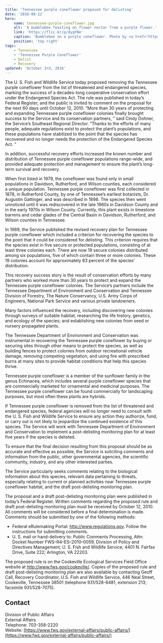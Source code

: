 ```yaml
---
title: 'Tennessee purple coneflower proposed for delisting'
date: '2010-08-12'
hero:
    name: tennessee-purple-coneflower.jpg
    alt: 'A bumblebee feasting on flower nectar from a purple flower.'
    link: 'https://flic.kr/p/dyqYNe'
    caption: 'Bumblebee on a purple coneflower. Photo by <a href="https://www.flickr.com/photos/brent_nashville/">Brent Moore</a>, <a href="https://creativecommons.org/licenses/by-nc/2.0/legalcode">CC BY-NC 2.0</a>'
    position: 'top right'
tags:
    - Tennessee
    - 'Tennessee Purple Coneflower'
    - Delist
    - Recovery
updated: 'October 3rd, 2016'
---
```


The U. S. Fish and Wildlife Service today proposed removing the Tennessee purple coneflower from the list of threatened and endangered species, marking the success of a decades-long cooperative conservation effort under the Endangered Species Act. The rule was published in today’s Federal Register, and the public is invited to comment on the proposal for the next 60 days until October 12, 2010\. “More than 30 years of protecting and expanding Tennessee purple coneflower colonies finally brought success to the Service and its conservation partners, ” said Cindy Dohner, the Service’s Southeast Regional Director. “Thanks to the efforts of many people, adequate regulations exist to protect the plant’s populations, and these populations have stabilized to the point that the species has recovered and no longer needs the protection of the Endangered Species Act. ”  

In addition, successful recovery efforts increased the known number and distribution of Tennessee purple coneflower populations range-wide, and provided adequate protection and management to ensure the plant’s long-term survival and recovery.  

When first listed in 1979, the coneflower was found only in small populations in Davidson, Rutherford, and Wilson counties, each considered a unique population. Tennessee purple coneflower was first collected in 1878, in Rutherford County, by one of Tennessee’s earliest botanists, Dr. Augustin Gattinger, and was described in 1898\. The species then went unnoticed until it was rediscovered in the late 1960s in Davidson County and in the early 1970s in Wilson County. Currently, this plant exists in limestone barrens and cedar glades of the Central Basin in Davidson, Rutherford, and Wilson counties in Tennessee.  

In 1989, the Service published the revised recovery plan for Tennessee purple coneflower which included a criterion for recovering the species to the point that it could be considered for delisting. This criterion requires that the species exist in five secure or protected populations, consisting of at least three colonies each. There are now 19 secure colonies distributed among six populations, five of which contain three or more colonies. These 19 colonies account for approximately 83 percent of the species’ distribution.  

This recovery success story is the result of conservation efforts by many partners who worked more than 30 years to protect and expand the Tennessee purple coneflower colonies. The Service’s partners include the Tennessee Department of Environment and Conservation and Tennessee Division of Forestry, The Nature Conservancy, U.S. Army Corps of Engineers, National Park Service and various private landowners.  

Many factors influenced the recovery, including discovering new colonies through surveys of suitable habitat; researching the life history, genetics, and ecology of the species; and establishing new colonies from seed or nursery propagated plants.  

The Tennessee Department of Environment and Conservation was instrumental in recovering the Tennessee purple coneflower by buying or securing sites through other means to protect the species, as well as building fences to protect colonies from outdoor recreational vehicle damage, removing competing vegetation, and using fire with prescribed burns at many sites to provide habitat conditions that help this species thrive.  

Tennessee purple coneflower is a member of the sunflower family in the genus Echinacea, which includes several purple coneflower species that are commercially marketed for ornamental and medicinal purposes. The Tennessee purple coneflower can be found commercially for landscaping purposes, but most often these plants are hybrids.  

If Tennessee purple coneflower is removed from the list of threatened and endangered species, federal agencies will no longer need to consult with the U. S. Fish and Wildlife Service to ensure any action they authorize, fund, or carry out is not likely to jeopardize the continued existence of this species. The Service will work with Tennessee Department of Environment and Conservation to implement a post-delisting monitoring plan for at least five years if the species is delisted.  

To ensure that the final decision resulting from this proposal should be as accurate and effective as possible, the Service is soliciting comments and information from the public, other governmental agencies, the scientific community, industry, and any other interested parties.  

The Service particularly seeks comments relating to the biological information about this species, relevant data pertaining to threats, especially relating to current or planned activities near Tennessee purple coneflower habitat, and the draft post-delisting monitoring plan.  

The proposal and a draft post-delisting monitoring plan were published in today’s Federal Register. Written comments regarding the proposed rule and draft post-delisting monitoring plan must be received by October 12, 2010\. All comments will be considered before a final determination is made. Comments should be submitted by one of the following methods:

 - Federal eRulemaking Portal: http://www.regulations.gov. Follow the instructions for submitting comments.
 - U. S. mail or hand-delivery to: Public Comments Processing, Attn: Docket Number FWS–R4–ES–2010–0059, Division of Policy and Directives Management; U. S. Fish and Wildlife Service; 4401 N. Fairfax Drive, Suite 222; Arlington, VA 22203.

The proposed rule is on the Cookeville Ecological Services Field Office website at http://www.fws.gov/cookeville/. Copies of the proposed rule and draft post-delisting monitoring plan are also available by contacting Geoff Call, Recovery Coordinator, U.S. Fish and Wildlife Service, 446 Neal Street, Cookeville, Tennessee 38501 (telephone 931/528-6481, extension 213; facsimile 931/528-7075).

## Contact

Division of Public Affairs  
External Affairs  
Telephone: 703-358-2220  
Website: [https://www.fws.gov/external-affairs/public-affairs/](https://www.fws.gov/external-affairs/public-affairs/)
